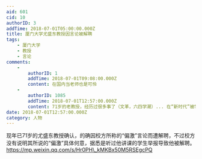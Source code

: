 ```yaml
---
aid: 601
cid: 10
authorID: 3
addTime: 2018-07-01T05:00:00.000Z
title: 厦门大学尤盛东教授因言论被解聘
tags:
    - 厦门大学
    - 教授
    - 言论
comments:
    -
        authorID: 1
        addTime: 2018-07-01T09:08:00.000Z
        content: 在国内当老师也是可怜
    -
        authorID: 1085
        addTime: 2018-07-01T12:57:00.000Z
        content: 71岁的老教授，经历过很多事了（文革，六四学潮）... 在“新时代”被学生举报遭解聘，相信一定很受伤吧
date: 2018-07-01T12:57:00.000Z
category: 人物
---
```


现年已71岁的尤盛东教授确认，的确因校方所称的“偏激”言论而遭解聘，不过校方没有说明其所说的“偏激”具体何意，据悉是听过他讲课的学生举报导致他被解聘。 https://mp.weixin.qq.com/s/Hr0PH\_kMKBx50M5RSEgcPQ
